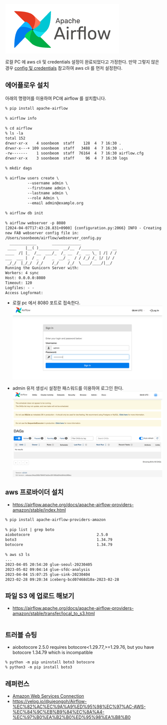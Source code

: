 ![](https://github.com/gnosia93/airflow-on-aws/blob/main/images/airflow-logo.png)

로컬 PC 에 aws cli 및 credentials 설정이 완료되었다고 가정한다. 만약 그렇지 않은 경우 [config 및 credentials](https://docs.aws.amazon.com/ko_kr/cli/latest/userguide/cli-configure-files.html) 참고하여 aws cli 를 먼저 설정한다.

## 에어플로우 설치 ##
아래의 명령어를 이용하여 PC에 airflow 를 설치합니다.

```
% pip install apache-airflow

% airflow info

% cd airflow
% ls -la
total 152
drwxr-xr-x    4 soonbeom  staff    128  4  7 16:30 .
drwxr-x---+ 109 soonbeom  staff   3488  4  7 16:30 ..
-rw-------    1 soonbeom  staff  76164  4  7 16:30 airflow.cfg
drwxr-xr-x    3 soonbeom  staff     96  4  7 16:30 logs

% mkdir dags

% airflow users create \
          --username admin \
          --firstname admin \
          --lastname admin \
          --role Admin \
          --email admin@example.org

% airflow db init

% airflow webserver -p 8080
[2024-04-07T17:43:28.831+0900] {configuration.py:2066} INFO - Creating new FAB webserver config file in: /Users/soonbeom/airflow/webserver_config.py
  ____________       _____________
 ____    |__( )_________  __/__  /________      __
____  /| |_  /__  ___/_  /_ __  /_  __ \_ | /| / /
___  ___ |  / _  /   _  __/ _  / / /_/ /_ |/ |/ /
 _/_/  |_/_/  /_/    /_/    /_/  \____/____/|__/
Running the Gunicorn Server with:
Workers: 4 sync
Host: 0.0.0.0:8080
Timeout: 120
Logfiles: - -
Access Logformat:
```

* 로컬 pc 에서 8080 포트로 접속한다.
![](https://github.com/gnosia93/airflow-on-aws/blob/main/images/airflow-1.png)

* admin 유저 생성시 설정한 패스워드를 이용하여 로그인 한다. 
![](https://github.com/gnosia93/airflow-on-aws/blob/main/images/airflow-2.png)


## aws 프로바이더 설치 ##
* https://airflow.apache.org/docs/apache-airflow-providers-amazon/stable/index.html
```
% pip install apache-airflow-providers-amazon

% pip list | grep boto
aiobotocore                              2.5.0
boto3                                    1.34.79
botocore                                 1.34.79

% aws s3 ls
...
2023-04-05 20:54:20 glue-seoul-20230405
2023-05-02 09:04:14 glue-sfdc-analysis
2023-04-04 15:07:25 glue-sink-20230404
2023-02-28 09:20:34 iceberg-bcd07468d10a-2023-02-28

```

## 파일 S3 에 업로드 해보기 ##
* https://airflow.apache.org/docs/apache-airflow-providers-amazon/stable/transfer/local_to_s3.html
```

```

## 트러블 슈팅 ##

* aiobotocore 2.5.0 requires botocore<1.29.77,>=1.29.76, but you have botocore 1.34.79 which is incompatible
```
% python -m pip uninstall boto3 botocore
% python3 -m pip install boto3
```

## 레퍼런스 ##
* [Amazon Web Services Connection](https://airflow.apache.org/docs/apache-airflow-providers-amazon/stable/connections/aws.html)
* https://velog.io/@ujeongoh/Airflow-%EC%82%AC%EC%9A%A9%ED%95%98%EC%97%AC-AWS-%EC%84%9C%EB%B9%84%EC%8A%A4-%EC%97%B0%EA%B2%B0%ED%95%98%EA%B8%B0
